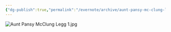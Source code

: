 ```yaml
---
{"dg-publish":true,"permalink":"/evernote/archive/aunt-pansy-mc-clung-legg/","tags":["Pansy-McClung"]}
---
```


![Aunt Pansy McClung Legg 1.jpg](/img/user/assets/Aunt_Pansy_McClung_Legg.resources/Aunt%20Pansy%20McClung%20Legg%201.jpg)
